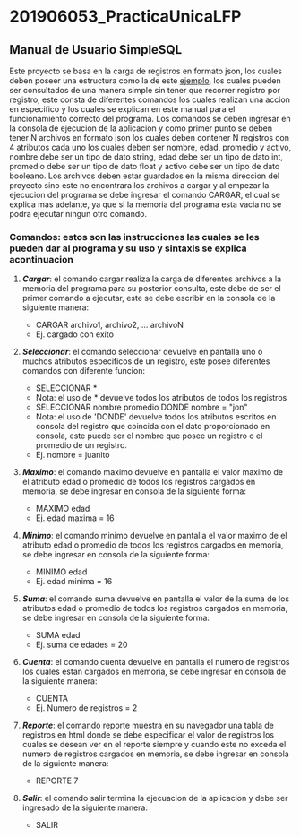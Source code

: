 # 201906053_PracticaUnicaLFP
## Manual de Usuario SimpleSQL
Este proyecto se basa en la carga de registros en formato json, los cuales deben poseer una estructura como la de este [ejemplo], los cuales pueden ser 
consultados de una manera simple sin tener que recorrer registro por registro, este consta de diferentes comandos los cuales realizan una accion
en especifico y los cuales se explican en este manual para el funcionamiento correcto del programa. Los comandos se deben ingresar en la consola de ejecucion de la aplicacion
y como primer punto se deben tener N archivos en formato json los cuales deben contener N registros con 4 atributos cada uno los cuales deben ser nombre, edad, promedio y activo,
nombre debe ser un tipo de dato string, edad debe ser un tipo de dato int, promedio debe ser un tipo de dato float y activo debe ser un tipo de dato booleano. Los archivos deben
estar guardados en la misma direccion del proyecto sino este no encontrara los archivos a cargar y al empezar la ejecucion del programa se debe ingresar el comando
CARGAR, el cual se explica mas adelante, ya que si la memoria del programa esta vacia no se podra ejecutar ningun otro comando.

### Comandos: estos son las instrucciones las cuales se les pueden dar al programa y su uso y sintaxis se explica acontinuacion

1. ___Cargar___: el comando cargar realiza la carga de diferentes archivos a la memoria del programa para
su posterior consulta, este debe de ser el primer comando a ejecutar, este se debe escribir en la consola
de la siguiente manera:
    - CARGAR archivo1, archivo2, ... archivoN
    - Ej. cargado con exito

    
2. ___Seleccionar___: el comando seleccionar devuelve en pantalla uno o muchos atributos especificos de un registro,
este posee diferentes comandos con diferente funcion:
    - SELECCIONAR *
    - Nota: el uso de * devuelve todos los atributos de todos los registros
    - SELECCIONAR nombre promedio DONDE nombre = "jon"
    - Nota: el uso de 'DONDE' devuelve todos los atributos escritos en consola del registro que coincida con el dato proporcionado en consola, este puede ser el nombre que posee un registro o el promedio de un registro.
    - Ej. nombre = juanito
    
3. ___Maximo___: el comando maximo devuelve en pantalla el valor maximo de el atributo edad o promedio de todos los registros cargados en memoria, se debe ingresar en consola de la siguiente forma:
    - MAXIMO edad
    - Ej. edad maxima = 16

4. ___Minimo___: el comando minimo devuelve en pantalla el valor maximo de el atributo edad o promedio de todos los registros cargados en memoria, se debe ingresar en consola de la siguiente forma:
    - MINIMO edad
    - Ej. edad minima = 16
    
5. ___Suma___: el comando suma devuelve en pantalla el valor de la suma de los atributos edad o promedio de todos los registros cargados en memoria, se debe ingresar en consola de la siguiente forma:
    - SUMA edad
    - Ej. suma de edades = 20
    
6. ___Cuenta___: el comando cuenta devuelve en pantalla el numero de registros los cuales estan cargados en memoria, se debe ingresar en consola de la siguiente manera:
    - CUENTA
    - Ej. Numero de registros = 2
    
7. ___Reporte___: el comando reporte muestra en su navegador una tabla de registros en html donde se debe especificar el valor de registros los cuales se desean ver en el reporte siempre y cuando este no exceda el 
numero de registros cargados en memoria, se debe ingresar en consola de la siguiente manera:
    - REPORTE 7
    
8. ___Salir___: el comando salir termina la ejecuacion de la aplicacion y debe ser ingresado de la siguiente manera:
    - SALIR
    
[ejemplo]: https://drive.google.com/file/d/11P9Ms_1mJw5y6JSreRBsOOPOWhPQe3Yt/view?usp=sharing
